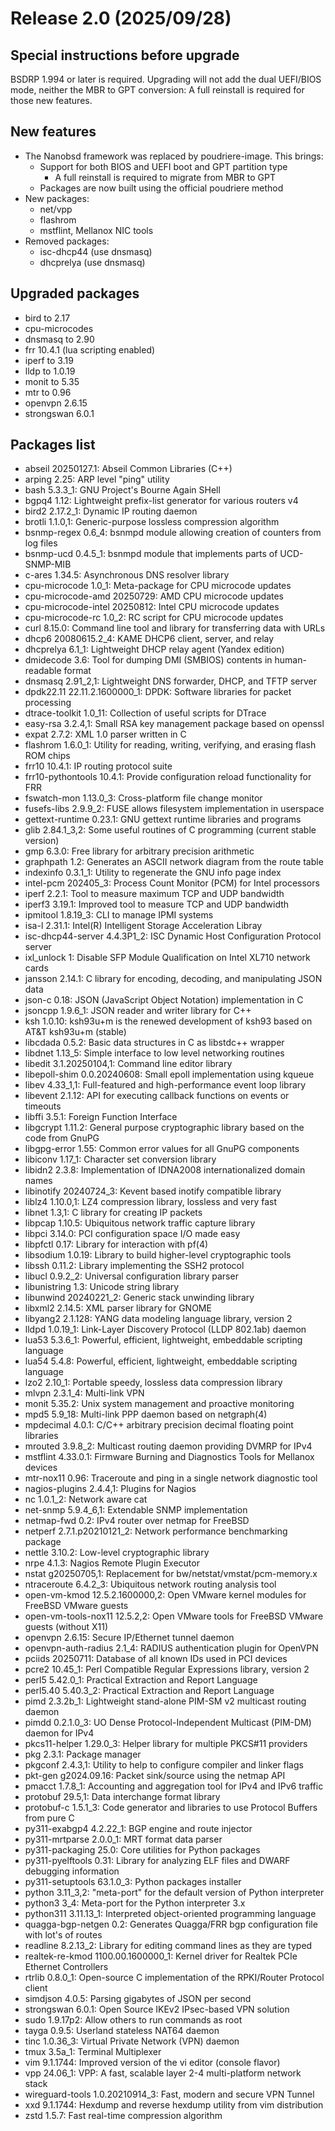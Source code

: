 # Release 2.0 (2025/09/28)

## Special instructions before upgrade
BSDRP 1.994 or later is required.
Upgrading will not add the dual UEFI/BIOS mode, neither the MBR to GPT conversion:
A full reinstall is required for those new features.

## New features
* The Nanobsd framework was replaced by poudriere-image. This brings:
  * Support for both BIOS and UEFI boot and GPT partition type
     * A full reinstall is required to migrate from MBR to GPT
  * Packages are now built using the official poudriere method
* New packages:
  * net/vpp
  * flashrom
  * mstflint, Mellanox NIC tools
* Removed packages:
  * isc-dhcp44 (use dnsmasq)
  * dhcprelya (use dnsmasq)

## Upgraded packages
* bird to 2.17
* cpu-microcodes
* dnsmasq to 2.90
* frr 10.4.1 (lua scripting enabled)
* iperf to 3.19
* lldp to 1.0.19
* monit to 5.35
* mtr to 0.96
* openvpn 2.6.15
* strongswan 6.0.1

## Packages list
* abseil 20250127.1: Abseil Common Libraries (C++)
* arping 2.25: ARP level "ping" utility
* bash 5.3.3_1: GNU Project's Bourne Again SHell
* bgpq4 1.12: Lightweight prefix-list generator for various routers v4
* bird2 2.17.2_1: Dynamic IP routing daemon
* brotli 1.1.0,1: Generic-purpose lossless compression algorithm
* bsnmp-regex 0.6_4: bsnmpd module allowing creation of counters from log files
* bsnmp-ucd 0.4.5_1: bsnmpd module that implements parts of UCD-SNMP-MIB
* c-ares 1.34.5: Asynchronous DNS resolver library
* cpu-microcode 1.0_1: Meta-package for CPU microcode updates
* cpu-microcode-amd 20250729: AMD CPU microcode updates
* cpu-microcode-intel 20250812: Intel CPU microcode updates
* cpu-microcode-rc 1.0_2: RC script for CPU microcode updates
* curl 8.15.0: Command line tool and library for transferring data with URLs
* dhcp6 20080615.2_4: KAME DHCP6 client, server, and relay
* dhcprelya 6.1_1: Lightweight DHCP relay agent (Yandex edition)
* dmidecode 3.6: Tool for dumping DMI (SMBIOS) contents in human-readable format
* dnsmasq 2.91_2,1: Lightweight DNS forwarder, DHCP, and TFTP server
* dpdk22.11 22.11.2.1600000_1: DPDK: Software libraries for packet processing
* dtrace-toolkit 1.0_11: Collection of useful scripts for DTrace
* easy-rsa 3.2.4,1: Small RSA key management package based on openssl
* expat 2.7.2: XML 1.0 parser written in C
* flashrom 1.6.0_1: Utility for reading, writing, verifying, and erasing flash ROM chips
* frr10 10.4.1: IP routing protocol suite
* frr10-pythontools 10.4.1: Provide configuration reload functionality for FRR
* fswatch-mon 1.13.0_3: Cross-platform file change monitor
* fusefs-libs 2.9.9_2: FUSE allows filesystem implementation in userspace
* gettext-runtime 0.23.1: GNU gettext runtime libraries and programs
* glib 2.84.1_3,2: Some useful routines of C programming (current stable version)
* gmp 6.3.0: Free library for arbitrary precision arithmetic
* graphpath 1.2: Generates an ASCII network diagram from the route table
* indexinfo 0.3.1_1: Utility to regenerate the GNU info page index
* intel-pcm 202405_3: Process Count Monitor (PCM) for Intel processors
* iperf 2.2.1: Tool to measure maximum TCP and UDP bandwidth
* iperf3 3.19.1: Improved tool to measure TCP and UDP bandwidth
* ipmitool 1.8.19_3: CLI to manage IPMI systems
* isa-l 2.31.1: Intel(R) Intelligent Storage Acceleration Libray
* isc-dhcp44-server 4.4.3P1_2: ISC Dynamic Host Configuration Protocol server
* ixl_unlock 1: Disable SFP Module Qualification on Intel XL710 network cards
* jansson 2.14.1: C library for encoding, decoding, and manipulating JSON data
* json-c 0.18: JSON (JavaScript Object Notation) implementation in C
* jsoncpp 1.9.6_1: JSON reader and writer library for C++
* ksh 1.0.10: ksh93u+m is the renewed development of ksh93 based on AT&T ksh93u+m (stable)
* libcdada 0.5.2: Basic data structures in C as libstdc++ wrapper
* libdnet 1.13_5: Simple interface to low level networking routines
* libedit 3.1.20250104,1: Command line editor library
* libepoll-shim 0.0.20240608: Small epoll implementation using kqueue
* libev 4.33_1,1: Full-featured and high-performance event loop library
* libevent 2.1.12: API for executing callback functions on events or timeouts
* libffi 3.5.1: Foreign Function Interface
* libgcrypt 1.11.2: General purpose cryptographic library based on the code from GnuPG
* libgpg-error 1.55: Common error values for all GnuPG components
* libiconv 1.17_1: Character set conversion library
* libidn2 2.3.8: Implementation of IDNA2008 internationalized domain names
* libinotify 20240724_3: Kevent based inotify compatible library
* liblz4 1.10.0,1: LZ4 compression library, lossless and very fast
* libnet 1.3,1: C library for creating IP packets
* libpcap 1.10.5: Ubiquitous network traffic capture library
* libpci 3.14.0: PCI configuration space I/O made easy
* libpfctl 0.17: Library for interaction with pf(4)
* libsodium 1.0.19: Library to build higher-level cryptographic tools
* libssh 0.11.2: Library implementing the SSH2 protocol
* libucl 0.9.2_2: Universal configuration library parser
* libunistring 1.3: Unicode string library
* libunwind 20240221_2: Generic stack unwinding library
* libxml2 2.14.5: XML parser library for GNOME
* libyang2 2.1.128: YANG data modeling language library, version 2
* lldpd 1.0.19_1: Link-Layer Discovery Protocol (LLDP 802.1ab) daemon
* lua53 5.3.6_1: Powerful, efficient, lightweight, embeddable scripting language
* lua54 5.4.8: Powerful, efficient, lightweight, embeddable scripting language
* lzo2 2.10_1: Portable speedy, lossless data compression library
* mlvpn 2.3.1_4: Multi-link VPN
* monit 5.35.2: Unix system management and proactive monitoring
* mpd5 5.9_18: Multi-link PPP daemon based on netgraph(4)
* mpdecimal 4.0.1: C/C++ arbitrary precision decimal floating point libraries
* mrouted 3.9.8_2: Multicast routing daemon providing DVMRP for IPv4
* mstflint 4.33.0.1: Firmware Burning and Diagnostics Tools for Mellanox devices
* mtr-nox11 0.96: Traceroute and ping in a single network diagnostic tool
* nagios-plugins 2.4.4,1: Plugins for Nagios
* nc 1.0.1_2: Network aware cat
* net-snmp 5.9.4_6,1: Extendable SNMP implementation
* netmap-fwd 0.2: IPv4 router over netmap for FreeBSD
* netperf 2.7.1.p20210121_2: Network performance benchmarking package
* nettle 3.10.2: Low-level cryptographic library
* nrpe 4.1.3: Nagios Remote Plugin Executor
* nstat g20250705,1: Replacement for bw/netstat/vmstat/pcm-memory.x
* ntraceroute 6.4.2_3: Ubiquitous network routing analysis tool
* open-vm-kmod 12.5.2.1600000,2: Open VMware kernel modules for FreeBSD VMware guests
* open-vm-tools-nox11 12.5.2,2: Open VMware tools for FreeBSD VMware guests (without X11)
* openvpn 2.6.15: Secure IP/Ethernet tunnel daemon
* openvpn-auth-radius 2.1_4: RADIUS authentication plugin for OpenVPN
* pciids 20250711: Database of all known IDs used in PCI devices
* pcre2 10.45_1: Perl Compatible Regular Expressions library, version 2
* perl5 5.42.0_1: Practical Extraction and Report Language
* perl5.40 5.40.3_2: Practical Extraction and Report Language
* pimd 2.3.2b_1: Lightweight stand-alone PIM-SM v2 multicast routing daemon
* pimdd 0.2.1.0_3: UO Dense Protocol-Independent Multicast (PIM-DM) daemon for IPv4
* pkcs11-helper 1.29.0_3: Helper library for multiple PKCS#11 providers
* pkg 2.3.1: Package manager
* pkgconf 2.4.3,1: Utility to help to configure compiler and linker flags
* pkt-gen g2024.09.16: Packet sink/source using the netmap API
* pmacct 1.7.8_1: Accounting and aggregation tool for IPv4 and IPv6 traffic
* protobuf 29.5,1: Data interchange format library
* protobuf-c 1.5.1_3: Code generator and libraries to use Protocol Buffers from pure C
* py311-exabgp4 4.2.22_1: BGP engine and route injector
* py311-mrtparse 2.0.0_1: MRT format data parser
* py311-packaging 25.0: Core utilities for Python packages
* py311-pyelftools 0.31: Library for analyzing ELF files and DWARF debugging information
* py311-setuptools 63.1.0_3: Python packages installer
* python 3.11_3,2: "meta-port" for the default version of Python interpreter
* python3 3_4: Meta-port for the Python interpreter 3.x
* python311 3.11.13_1: Interpreted object-oriented programming language
* quagga-bgp-netgen 0.2: Generates Quagga/FRR bgp configuration file with lot's of routes
* readline 8.2.13_2: Library for editing command lines as they are typed
* realtek-re-kmod 1100.00.1600000_1: Kernel driver for Realtek PCIe Ethernet Controllers
* rtrlib 0.8.0_1: Open-source C implementation of the RPKI/Router Protocol client
* simdjson 4.0.5: Parsing gigabytes of JSON per second
* strongswan 6.0.1: Open Source IKEv2 IPsec-based VPN solution
* sudo 1.9.17p2: Allow others to run commands as root
* tayga 0.9.5: Userland stateless NAT64 daemon
* tinc 1.0.36_3: Virtual Private Network (VPN) daemon
* tmux 3.5a_1: Terminal Multiplexer
* vim 9.1.1744: Improved version of the vi editor (console flavor)
* vpp 24.06_1: VPP: A fast, scalable layer 2-4 multi-platform network stack
* wireguard-tools 1.0.20210914_3: Fast, modern and secure VPN Tunnel
* xxd 9.1.1744: Hexdump and reverse hexdump utility from vim distribution
* zstd 1.5.7: Fast real-time compression algorithm
